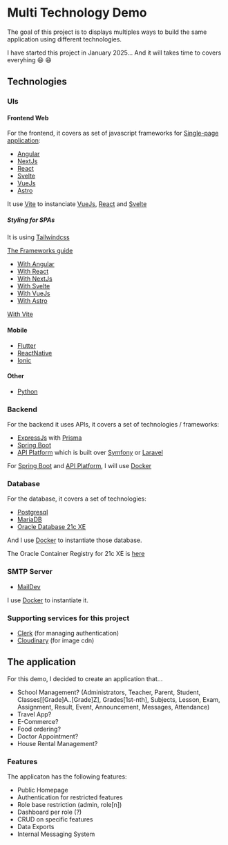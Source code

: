 # Multi Technology Demo

The goal of this project is to displays multiples ways to build the same application using different technologies.

I have started this project in January 2025... And it will takes time to covers everyhing 😄 😄

## Technologies

### UIs

#### Frontend Web

For the frontend, it covers as set of javascript frameworks for [Single-page application](https://en.wikipedia.org/wiki/Single-page_application):

- [Angular](https://angular.dev/)
- [NextJs](https://nextjs.org/)
- [React](https://react.dev/)
- [Svelte](https://svelte.dev/)
- [VueJs](https://vuejs.org/)
- [Astro](https://astro.build/)

It use [Vite](https://vite.dev/) to instanciate [VueJs](https://vuejs.org/), [React](https://react.dev/) and [Svelte](https://svelte.dev/)

##### Styling for SPAs

It is using [Tailwindcss](https://tailwindcss.com/)

[The Frameworks guide](https://tailwindcss.com/docs/installation/framework-guides)

- [With Angular](https://tailwindcss.com/docs/guides/angular)
- [With React](https://tailwindcss.com/docs/guides/create-react-app)
- [With NextJs](https://tailwindcss.com/docs/guides/nextjs)
- [With Svelte](https://tailwindcss.com/docs/guides/sveltekit)
- [With VueJs](https://v2.tailwindcss.com/docs/guides/vue-3-vite)
- [With Astro](https://tailwindcss.com/docs/guides/astro)

[With Vite](https://tailwindcss.com/docs/guides/vite#vue)

#### Mobile

- [Flutter](https://flutter.dev/)
- [ReactNative](https://reactnative.dev/)
- [Ionic](https://ionicframework.com/)

#### Other

- [Python](https://www.python.org)

### Backend

For the backend it uses APIs, it covers a set of technologies / frameworks:

- [ExpressJs](https://expressjs.com/) with [Prisma](https://www.prisma.io/)
- [Spring Boot](https://spring.io/projects/spring-boot)
- [API Platform](https://api-platform.com/) which is built over [Symfony](https://symfony.com/) or [Laravel](https://laravel.com)

For [Spring Boot](https://spring.io/projects/spring-boot) and [API Platform](https://api-platform.com/), I will use [Docker](https://www.docker.com/)

### Database

For the database, it covers a set of technologies:

- [Postgresql](https://www.postgresql.org/)
- [MariaDB](https://mariadb.com/)
- [Oracle Database 21c XE](https://www.oracle.com/database/technologies/appdev/xe.html)

And I use [Docker](https://www.docker.com/) to instantiate those database.

The Oracle Container Registry for 21c XE is [here](https://container-registry.oracle.com/ords/f?p=113:4:111314654707551:::4:P4_REPOSITORY,AI_REPOSITORY,AI_REPOSITORY_NAME,P4_REPOSITORY_NAME,P4_EULA_ID,P4_BUSINESS_AREA_ID:803,803,Oracle%20Database%20Express%20Edition,Oracle%20Database%20Express%20Edition,1,0&cs=3ghtGX3zCDDLftv0TVGFjgU_UvhjtPwEr9xdYRMocvClE-2b7EohwfIotmOlo0WjkQxkt9T9IZZ9oY5cDlZHV2w)

### SMTP Server

- [MailDev](https://maildev.github.io/maildev/)

I use [Docker](https://www.docker.com/) to instantiate it.

### Supporting services for this project

- [Clerk](https://clerk.com) (for managing authentication)
- [Cloudinary](https://cloudinary.com) (for image cdn)

## The application

For this demo, I decided to create an application that...

- School Management? (Administrators, Teacher, Parent, Student, Classes[[Grade]A..[Grade]Z], Grades[1st-nth], Subjects, Lesson, Exam, Assignment, Result, Event, Announcement, Messages, Attendance)
- Travel App?
- E-Commerce?
- Food ordering?
- Doctor Appointment?
- House Rental Management?

### Features

The applicaton has the following features:

- Public Homepage
- Authentication for restricted features
- Role base restriction (admin, role[n])
- Dashboard per role (?)
- CRUD on specific features
- Data Exports
- Internal Messaging System
